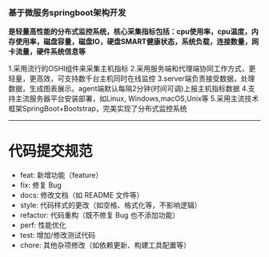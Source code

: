 ### 基于微服务springboot架构开发
**是轻量高性能的分布式监控系统，核心采集指标包括：cpu使用率，cpu温度，内存使用率，磁盘容量，磁盘IO，硬盘SMART健康状态，系统负载，连接数量，网卡流量，硬件系统信息等**

1.采用流行的OSHI组件来采集主机指标
2.采用服务端和代理端协同工作方式，更轻量，更高效，可支持数千台主机同时在线监控
3.server端负责接受数据，处理数据，生成图表展示。agent端默认每隔2分钟(时间可调)上报主机指标数据
4.支持主流服务器平台安装部署，如Linux, Windows,macOS,Unix等
5.采用主流技术框架SpringBoot+Bootstrap，完美实现了分布式监控系统

***
# 代码提交规范
* feat: 新增功能（feature）
* fix: 修复 Bug
* docs: 修改文档（如 README 文件等）
* style: 代码样式的更改（如空格、格式化等，不影响逻辑）
* refactor: 代码重构（既不修复 Bug 也不添加功能）
* perf: 性能优化
* test: 增加/修改测试代码
* chore: 其他杂项修改（如依赖更新、构建工具配置等）
